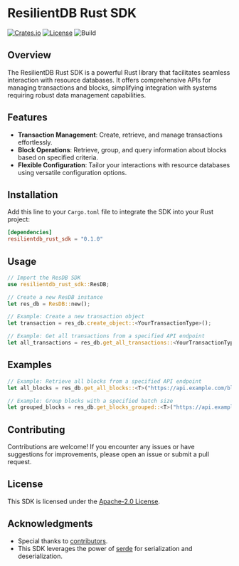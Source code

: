 # ResilientDB Rust SDK

[![Crates.io](https://img.shields.io/crates/v/resilientdb_rust_sdk)](https://crates.io/crates/resilientdb_rust_sdk)
[![License](https://img.shields.io/badge/license-Apache--2.0-blue.svg)](https://opensource.org/licenses/Apache-2.0)
![Build](https://github.com/github/docs/actions/workflows/rust.yml/badge.svg)

## Overview

The ResilientDB Rust SDK is a powerful Rust library that facilitates seamless interaction with resource databases. It offers comprehensive APIs for managing transactions and blocks, simplifying integration with systems requiring robust data management capabilities.

## Features

- **Transaction Management**: Create, retrieve, and manage transactions effortlessly.
- **Block Operations**: Retrieve, group, and query information about blocks based on specified criteria.
- **Flexible Configuration**: Tailor your interactions with resource databases using versatile configuration options.

## Installation

Add this line to your `Cargo.toml` file to integrate the SDK into your Rust project:

```toml
[dependencies]
resilientdb_rust_sdk = "0.1.0"
```

## Usage

```rust
// Import the ResDB SDK
use resilientdb_rust_sdk::ResDB;

// Create a new ResDB instance
let res_db = ResDB::new();

// Example: Create a new transaction object
let transaction = res_db.create_object::<YourTransactionType>();

// Example: Get all transactions from a specified API endpoint
let all_transactions = res_db.get_all_transactions::<YourTransactionType>("https://api.example.com").await;
```

## Examples

```rust
// Example: Retrieve all blocks from a specified API endpoint
let all_blocks = res_db.get_all_blocks::<T>("https://api.example.com/blocks").await;

// Example: Group blocks with a specified batch size
let grouped_blocks = res_db.get_blocks_grouped::<T>("https://api.example.com/blocks", &100).await;
```

<!-- ## Documentation

For detailed information about the SDK's API and usage, refer to the [official documentation](https://your-crate-docs-url). -->

## Contributing

Contributions are welcome! If you encounter any issues or have suggestions for improvements, please open an issue or submit a pull request.

## License

This SDK is licensed under the [Apache-2.0 License](https://opensource.org/licenses/Apache-2.0).

## Acknowledgments

- Special thanks to [contributors](https://github.com/dhruvsangamwar/resilientdb_rust_sdk/graphs/contributors).
- This SDK leverages the power of [serde](https://crates.io/crates/serde) for serialization and deserialization.
